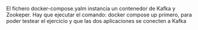 El fichero docker-compose.yalm instancia un contenedor de Kafka
y Zookeper. Hay que ejecutar el comando: docker compose up primero, para
poder testear el ejercicio y que las dos aplicaciones se conecten a Kafka